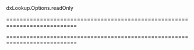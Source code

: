 <!--id-->dxLookup.Options.readOnly<!--/id-->
===========================================================================
<!--hidden--><!--/hidden-->
===========================================================================

